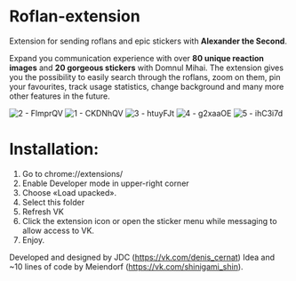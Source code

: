 # Roflan-extension

Extension for sending roflans and epic stickers with **Alexander the Second**.

Expand you communication experience with over **80 unique reaction images** and **20 gorgeous stickers** with Domnul Mihai. The extension gives you the possibility to easily search through the roflans, zoom on them, pin your favourites, track usage statistics, change background and many more other features in the future.

![2 - FlmprQV](https://user-images.githubusercontent.com/48259820/126648732-7aa1e411-ae77-419f-b451-d3c1a8440ea9.png)
![1 - CKDNhQV](https://user-images.githubusercontent.com/48259820/126648750-0eab2975-e448-474b-bc29-f56ad3d876d2.png)
![3 - htuyFJt](https://user-images.githubusercontent.com/48259820/126648774-1fba0079-fa08-47cc-919a-a7c5693cfe1a.png)
![4 - g2xaaOE](https://user-images.githubusercontent.com/48259820/126648779-cd979514-d28c-4bc9-8d8a-f17e1e8180fb.png)
![5 - ihC3i7d](https://user-images.githubusercontent.com/48259820/126648782-4d549e0f-15bd-4f95-ba90-06ce64c6e49c.png)

# Installation:
1. Go to chrome://extensions/
2. Enable Developer mode in upper-right corner
3. Choose «Load upacked».
4. Select this folder
5. Refresh VK
6. Click the extension icon or open the sticker menu while messaging to allow access to VK.
7. Enjoy.

Developed and designed by JDC (https://vk.com/denis_cernat) Idea and ~10 lines of code by Meiendorf (https://vk.com/shinigami_shin). 
